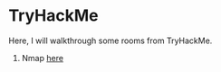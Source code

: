 # TryHackMe

Here, I will walkthrough some rooms from TryHackMe.
1. Nmap  [here](https://github.com/starscreamF22/TryHackMe/blob/main/nmap_walkthrough.md)
